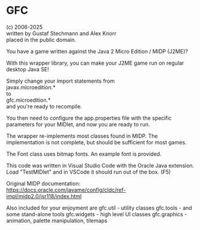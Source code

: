 GFC
===
(c) 2006-2025<br>
written by Gustaf Stechmann and Alex Knorr <br>
placed in the public domain.<br>

You have a game written against the Java 2 Micro Edition / MIDP (J2ME)?

With this wrapper library, you can make your J2ME game run on regular desktop Java SE!

Simply change your import statements from<br>
javax.microedition.* <br>
to<br>
gfc.microedition.* <br>
and you're ready to recompile.

You then need to configure the app.properties file with the specific parameters for your MIDlet,
and now you are ready to run.

The wrapper re-implements most classes found in MIDP. The implementation is not complete, but should be sufficient for most games.

The Font class uses bitmap fonts. An example font is provided.

This code was written in Visual Studio Code with the Oracle Java extension.
Load "TestMIDlet" and in VSCode it should run out of the box. (F5)

Original MIDP documentation:
https://docs.oracle.com/javame/config/cldc/ref-impl/midp2.0/jsr118/index.html

Also included for your enjoyment are
gfc.util - utility classes
gfc.tools - and some stand-alone tools
gfc.widgets - high level UI classes
gfc.graphics - animation, palette manipulation, tilemaps